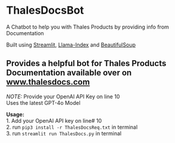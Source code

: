 # ThalesDocsBot
A Chatbot to help you with Thales Products by providing info from Documentation   

   Built using [Streamlit](https://streamlit.io/), [Llama-Index](https://docs.llamaindex.ai/en/stable/) and [BeautifulSoup](https://beautiful-soup-4.readthedocs.io/en/latest/#:~:text=Beautiful%20Soup%20is%20a%20Python,hours%20or%20days%20of%20work.)


   
## Provides a helpful bot for Thales Products Documentation available over on www.thalesdocs.com
*NOTE:* Provide your OpenAI API Key on line 10   
Uses the latest GPT-4o Model   


  **Usage:**   
      1. Add your OpenAI API key on line# 10   
      2. run `pip3 install -r ThalesDocsReq.txt` in terminal   
      3. run `streamlit run ThalesDocs.py` in terminal
